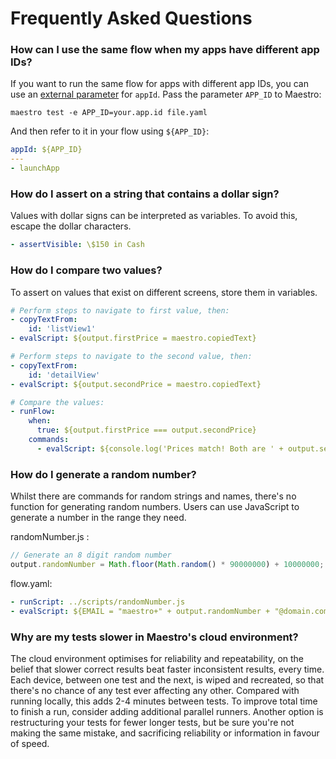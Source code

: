 # Frequently Asked Questions

### How can I use the same flow when my apps have different app IDs?

If you want to run the same flow for apps with different app IDs, you can use an [external parameter](../../advanced/parameters-and-constants.md) for `appId`. Pass the parameter `APP_ID` to Maestro:

```
maestro test -e APP_ID=your.app.id file.yaml
```

And then refer to it in your flow using `${APP_ID}`:

```yaml
appId: ${APP_ID}
---
- launchApp
```

### How do I assert on a string that contains a dollar sign?

Values with dollar signs can be interpreted as variables. To avoid this, escape the dollar characters.

```yaml
- assertVisible: \$150 in Cash
```

### How do I compare two values?

To assert on values that exist on different screens, store them in variables.

```yaml
# Perform steps to navigate to first value, then:
- copyTextFrom: 
    id: 'listView1'
- evalScript: ${output.firstPrice = maestro.copiedText}

# Perform steps to navigate to the second value, then:
- copyTextFrom: 
    id: 'detailView'
- evalScript: ${output.secondPrice = maestro.copiedText}

# Compare the values:
- runFlow:
    when:
      true: ${output.firstPrice === output.secondPrice}
    commands:
      - evalScript: ${console.log('Prices match! Both are ' + output.secondPrice)}
```



### How do I generate a random number?

Whilst there are commands for random strings and names, there's no function for generating random numbers. Users can use JavaScript to generate a number in the range they need.

randomNumber.js :

```javascript
// Generate an 8 digit random number
output.randomNumber = Math.floor(Math.random() * 90000000) + 10000000;
```

flow.yaml:

```yaml
- runScript: ../scripts/randomNumber.js
- evalScript: ${EMAIL = "maestro+" + output.randomNumber + "@domain.com"}
```



### Why are my tests slower in Maestro's cloud environment?

The cloud environment optimises for reliability and repeatability, on the belief that slower correct results beat faster inconsistent results, every time. Each device, between one test and the next, is wiped and recreated, so that there's no chance of any test ever affecting any other. Compared with running locally, this adds 2-4 minutes between tests. To improve total time to finish a run, consider adding additional parallel runners. Another option is restructuring your tests for fewer longer tests, but be sure you're not making the same mistake, and sacrificing reliability or information in favour of speed.
